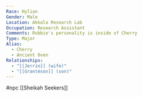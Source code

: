 ```yaml
---
Race: Hylian
Gender: Male
Location: Akkala Research Lab
Occupation: Research Assistant
Comments: Robbie's personality is inside of Cherry
Type: Major
Alias:
  - Cherry
  - Ancient Oven
Relationships:
  - "[[Jerrin]] (wife)"
  - "[[Grantéson]] (son)"
---
```

 #npc [[Sheikah Seekers]]

